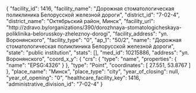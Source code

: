 {
    "facility_id": 1416,
    "facility_name": "Дорожная стоматологическая поликлиника Белорусской железной дороги",
    "district_id": "7-02-4",
    "district_name": "Октябрьский район, Минск",
    "facility_url": "http:\/\/zdravo.by\/organizations\/390\/dorozhnaya-stomatologicheskaya-poliklinika-belorusskoy-zheleznoy-dorogi",
    "facility_address": "ул. Воронянского",
    "facility_type": "0",
    "ap_1": "50\/2",
    "name": "Дорожная стоматологическая поликлиника Белорусской железной дороги",
    "state": "public institution",
    "stats": [],
    "med_id": 10215886,
    "address": "ул. Воронянского",
    "coord_x_y": {
        "crs": {
            "type": "name",
            "properties": {
                "name": "EPSG:4326"
            }
        },
        "type": "Point",
        "coordinates": [
            27.551,
            53.8767
        ]
    },
    "place_name": "Минск",
    "place_type": "city",
    "year_of_closing": null,
    "year_of_opening": "0",
    "healthcare_facility_key": 1416,
    "administrative_division_id": "7-02-4"
}